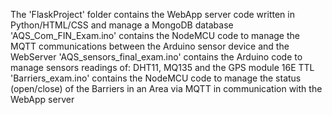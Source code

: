 The 'FlaskProject' folder contains the WebApp server code written in Python/HTML/CSS and manage a MongoDB database
'AQS_Com_FIN_Exam.ino' contains the NodeMCU code to manage the MQTT communications between the Arduino sensor device and the WebServer
'AQS_sensors_final_exam.ino' contains the Arduino code to manage sensors readings of: DHT11, MQ135 and the GPS module 16E TTL
'Barriers_exam.ino' contains the NodeMCU code to manage the status (open/close) of the Barriers in an Area via MQTT in communication with the WebApp server
